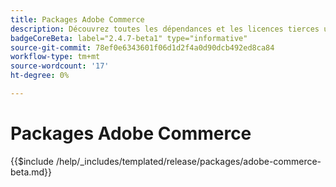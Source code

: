 ```yaml
---
title: Packages Adobe Commerce
description: Découvrez toutes les dépendances et les licences tierces utilisées dans Adobe Commerce.
badgeCoreBeta: label="2.4.7-beta1" type="informative"
source-git-commit: 78ef0e6343601f06d1d2f4a0d90dcb492ed8ca84
workflow-type: tm+mt
source-wordcount: '17'
ht-degree: 0%

---
```


# Packages Adobe Commerce

{{$include /help/_includes/templated/release/packages/adobe-commerce-beta.md}}
